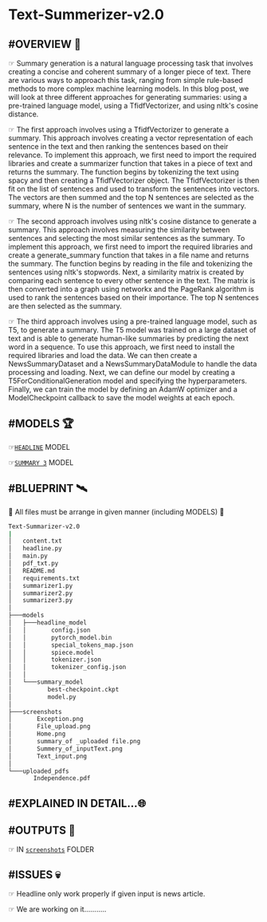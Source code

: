# Text-Summerizer-v2.0
## #OVERVIEW 📕
☞ Summary generation is a natural language processing task that involves creating a concise and coherent summary of a longer piece of text. There are various ways to approach this task, ranging from simple rule-based methods to more complex machine learning models. In this blog post, we will look at three different approaches for generating summaries: using a pre-trained language model, using a TfidfVectorizer, and using nltk's cosine distance.

☞ The first approach involves using a TfidfVectorizer to generate a summary. This approach involves creating a vector representation of each sentence in the text and then ranking the sentences based on their relevance. To implement this approach, we first need to import the required libraries and create a summarizer function that takes in a piece of text and returns the summary. The function begins by tokenizing the text using spacy and then creating a TfidfVectorizer object. The TfidfVectorizer is then fit on the list of sentences and used to transform the sentences into vectors. The vectors are then summed and the top N sentences are selected as the summary, where N is the number of sentences we want in the summary.

☞ The second approach involves using nltk's cosine distance to generate a summary. This approach involves measuring the similarity between sentences and selecting the most similar sentences as the summary. To implement this approach, we first need to import the required libraries and create a generate_summary function that takes in a file name and returns the summary. The function begins by reading in the file and tokenizing the sentences using nltk's stopwords. Next, a similarity matrix is created by comparing each sentence to every other sentence in the text. The matrix is then converted into a graph using networkx and the PageRank algorithm is used to rank the sentences based on their importance. The top N sentences are then selected as the summary.

☞ The third approach involves using a pre-trained language model, such as T5, to generate a summary. The T5 model was trained on a large dataset of text and is able to generate human-like summaries by predicting the next word in a sequence. To use this approach, we first need to install the required libraries and load the data. We can then create a NewsSummaryDataset and a NewsSummaryDataModule to handle the data processing and loading. Next, we can define our model by creating a T5ForConditionalGeneration model and specifying the hyperparameters. Finally, we can train the model by defining an AdamW optimizer and a ModelCheckpoint callback to save the model weights at each epoch.


## #MODELS 🏆
☞[`HEADLINE`](https://drive.google.com/file/d/1o6gA5ofRYUL0jCUtjrNcnt2SJN_tAi2n/view?usp=sharing) MODEL

☞[`SUMMARY 3`](https://drive.google.com/file/d/1P87tKfRhVCUtMRDJwh21zs1SSRcTwLY9/view?usp=sharing) MODEL


## #BLUEPRINT 🛰️
🛑 All files must be arrange in given manner (including MODELS) 🛑

``` bash
Text-Summarizer-v2.0
|
│   content.txt
│   headline.py
│   main.py
│   pdf_txt.py
│   README.md
│   requirements.txt
│   summarizer1.py
│   summarizer2.py
│   summarizer3.py   
│   
├───models
│   ├───headline_model
│   │       config.json
│   │       pytorch_model.bin
│   │       special_tokens_map.json
│   │       spiece.model
│   │       tokenizer.json
│   │       tokenizer_config.json
│   │       
│   └───summary_model
│          best-checkpoint.ckpt
│          model.py
│                      
├───screenshots
│       Exception.png
│       File_upload.png
│       Home.png
│       summary_of _uploaded file.png
│       Summery_of_inputText.png
│       Text_input.png
│       
└───uploaded_pdfs
       Independence.pdf
```

## #EXPLAINED IN DETAIL...🌐


## #OUTPUTS 🚀
☞ IN [`screenshots`](https://github.com/shrey-patel-3287/Text-Summerizer-v2.0/tree/main/screenshots) FOLDER


## #ISSUES 💀
☞ Headline only work properly if given input is news article.

☞ We are working on it...........
